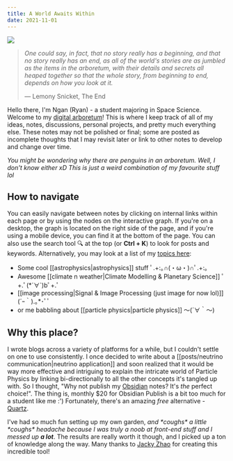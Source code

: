```yaml
---
title: A World Awaits Within
date: 2021-11-01
---
```


<img id="banner" src="/images/banner.svg">

>*One could say, in fact, that no story really has a beginning, and that no story really has an end, as all of the world's stories are as jumbled as the items in the arboretum, with their details and secrets all heaped together so that the whole story, from beginning to end, depends on how you look at it.*
>
>&mdash; Lemony Snicket, The End


Hello there, I'm Ngan (Ryan) - a student majoring in Space Science. Welcome to my [digital arboretum](https://nesslabs.com/digital-garden-set-up#:~:text=A%20digital%20garden%20is%20an,to%20be%20cultivated%20in%20public.)! This is where I keep track of all of my ideas, notes, discussions, personal projects, and pretty much everything else. These notes may not be polished or final; some are posted as incomplete thoughts that I may revisit later or link to other notes to develop and change over time.

*You might be wondering why there are penguins in an arboretum. Well, I don't know either xD This is just a weird combination of my favourite stuff lol*



## How to navigate

  
You can easily navigate between notes by clicking on internal links within each page or by using the nodes on the interactive graph. If you're on a desktop, the graph is located on the right side of the page, and if you're using a mobile device, you can find it at the bottom of the page. You can also use the search tool 🔍 at the top (or **Ctrl + K**) to look for posts and keywords. Alternatively, you may look at a list of my [topics here](https://thdngan.github.io/quartz/subjects/ ):

- Some cool [[astrophysics|astrophysics]] stuff           ﾟ.+:｡∩(・ω・)∩ﾟ.+:｡
- Awesome [[climate n weather|Climate Modelling & Planetary Science]]           ﾟ+.ﾟ(\*´∀\`)bﾟ+.ﾟ
- [[image processing|Signal & Image Processing (just image for now lol)]]     (´ｰ｀).｡\*･ﾟﾟ
- or me babbling about [[particle physics|particle physics]]     ～(´∀｀～)

## Why this place?

I wrote blogs across a variety of platforms for a while, but I couldn't settle on one to use consistently. I once decided to write about a [[posts/neutrino communication|neutrino application]] and soon realized that it would be way more effective and intriguing to explain the intricate world of Particle Physics by linking bi-directionally to all the other concepts it's tangled up with. So I thought, "Why not publish my [Obsidian](https://obsidian.md/) notes? It's *the* perfect choice!". The thing is, monthly $20 for Obsidian Publish is a bit too much for a student like me :') Fortunately, there's an amazing *free* alternative - [Quartz](https://quartz.jzhao.xyz/).


I've had so much fun setting up my own garden, *and \*coughs\* a little \*coughs\* headache because I was truly a noob at front-end stuff and I messed up* ***a lot***. The results are really worth it though, and I picked up a ton of knowledge along the way. Many thanks to [Jacky Zhao](https://github.com/jackyzha0) for creating this incredible tool!

<!---
https://thdngan.github.io/quartz/subjects
-->


